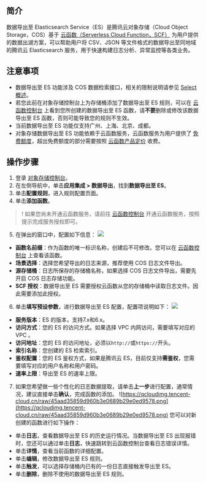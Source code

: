 ## 简介

数据导出至 Elasticsearch Service（ES）是腾讯云对象存储（Cloud Object Storage，COS）基于 [云函数（Serverless Cloud Function，SCF）](https://cloud.tencent.com/document/product/583) 为用户提供的数据出湖方案，可以帮助用户将 CSV、JSON 等文件格式的数据导出至同地域的腾讯云 Elasticsearch 服务，用于快速构建日志分析、异常监控等各类业务。

## 注意事项

- 数据导出至 ES 功能涉及 COS 数据检索接口，相关的限制说明请参见 [Select 概述](https://cloud.tencent.com/document/product/436/37635)。
- 若您此前在对象存储控制台上为存储桶添加了数据导出至 ES 规则，可以在 [云函数控制台](https://console.cloud.tencent.com/scf/list?rid=1&ns=default) 上看到您所创建的数据导出至 ES 函数，请**不要**删除或修改该数据导出至 ES 函数，否则可能导致您的规则不生效。
- 当前数据导出至 ES 功能仅支持广州、上海、北京、成都。
- 对象存储数据导出至 ES 功能依赖于云函数服务，云函数服务为用户提供了 [免费额度](https://cloud.tencent.com/document/product/583/12282)，超出免费额度的部分需要按照 [云函数产品定价](https://cloud.tencent.com/document/product/583/12281) 收费。

## 操作步骤

1. 登录 [对象存储控制台](https://console.cloud.tencent.com/cos5)。
2. 在左侧导航中，单击**应用集成 > 数据导出**，找到**数据导出至 ES**。
3. 单击**配置规则**，进入规则配置页面。
4. 单击**添加函数**。
>! 如果您尚未开通云函数服务，请前往 [云函数控制台](https://console.cloud.tencent.com/scf) 开通云函数服务，按照提示完成服务授权即可。
>
5. 在弹出的窗口中，配置如下信息：
![](https://qcloudimg.tencent-cloud.cn/raw/03588587fc6d52647aacb968b880abaa.png)
  - **函数名前缀**：作为函数的唯一标识名称，创建后不可修改。您可以在 [云函数控制台](https://console.cloud.tencent.com/scf/list?rid=1&ns=default) 上查看该函数。
  - **场景选择**：选择您希望导出的日志来源，推荐使用 COS 日志文件导出。
  - **源存储桶**：日志所保存的存储桶名称，如果选择 COS 日志文件导出，需要先开启 COS 日志存储功能。
  - **SCF 授权**：数据导出至 ES 需要授权云函数从您的存储桶中读取日志文件。因此需要添加此授权。
6. 单击**填写预设参数**，进行数据导出至 ES 配置，配置项说明如下：
![](https://qcloudimg.tencent-cloud.cn/raw/d815330550e2b2389d0b04170fb331c2.png)
  - **服务版本**：ES 的版本，支持7.x和6.x。
  - **访问方式**：您的 ES 的访问方式。如果选择 VPC 内网访问，需要填写对应的 VPC 。
  - **访问地址**：您的 ES 的访问地址，必须以`http://`或`https://`开头。
  - **索引名称**：您创建的 ES 检索索引。
  - **鉴权配置**：您的 ES 鉴权方式，如果是腾讯云 ES，目前仅支持**需鉴权**，您需要填写对应的用户名称和用户密码。
  - **速率上限**：导出至 ES 的速率上限。
7. 如果您希望做一些个性化的日志数据提取，请单击**上一步**进行配置，通常情况，建议直接单击**确认**，完成函数的添加。
![https://qcloudimg.tencent-cloud.cn/raw/45aad35859d960b3e0689b29e0ed9578.png](https://qcloudimg.tencent-cloud.cn/raw/45aad35859d960b3e0689b29e0ed9578.png)
  您可以对新创建的函数进行如下操作：
 - 单击**日志**，查看数据导出至 ES 的历史运行情况。当数据导出至 ES 出现报错时，您还可以通过单击**日志**，快速跳转到云函数控制台查看日志错误详情。
 - 单击**详情**，查看当前函数的详细配置。
 - 单击**编辑**，修改数据导出至 ES 规则。
 - 单击**触发**，可以选择存储桶内已有的一份日志直接触发导出至 ES。
 - 单击**删除**，删除不使用的数据导出至 ES 规则。
